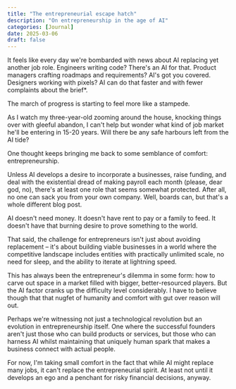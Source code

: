 ```yaml
---
title: "The entrepreneurial escape hatch"
description: "On entrepreneurship in the age of AI"
categories: [Journal]
date: 2025-03-06
draft: false
---
```


It feels like every day we're bombarded with news about AI replacing yet another job role. Engineers writing code? There's an AI for that. Product managers crafting roadmaps and requirements? AI's got you covered. Designers working with pixels? AI can do that faster and with fewer complaints about the brief*.

The march of progress is starting to feel more like a stampede.

As I watch my three-year-old zooming around the house, knocking things over with gleeful abandon, I can't help but wonder what kind of job market he'll be entering in 15-20 years. Will there be any safe harbours left from the AI tide?

One thought keeps bringing me back to some semblance of comfort: entrepreneurship.

Unless AI develops a desire to incorporate a businesses, raise funding, and deal with the existential dread of making payroll each month (please, dear god, no), there's at least one role that seems somewhat protected. After all, no one can sack you from your own company. Well, boards can, but that's a whole different blog post.

AI doesn't need money. It doesn't have rent to pay or a family to feed. It doesn't have that burning desire to prove something to the world.

That said, the challenge for entrepreneurs isn't just about avoiding replacement – it's about building viable businesses in a world where the competitive landscape includes entities with practically unlimited scale, no need for sleep, and the ability to iterate at lightning speed.

This has always been the entrepreneur's dilemma in some form: how to carve out space in a market filled with bigger, better-resourced players. But the AI factor cranks up the difficulty level considerably. I have to believe though that that nugfet of humanity and comfort with gut over reason will out.

Perhaps we're witnessing not just a technological revolution but an evolution in entrepreneurship itself. One where the successful founders aren't just those who can build products or services, but those who can harness AI whilst maintaining that uniquely human spark that makes a business connect with actual people.

For now, I'm taking small comfort in the fact that while AI might replace many jobs, it can't replace the entrepreneurial spirit. At least not until it develops an ego and a penchant for risky financial decisions, anyway.